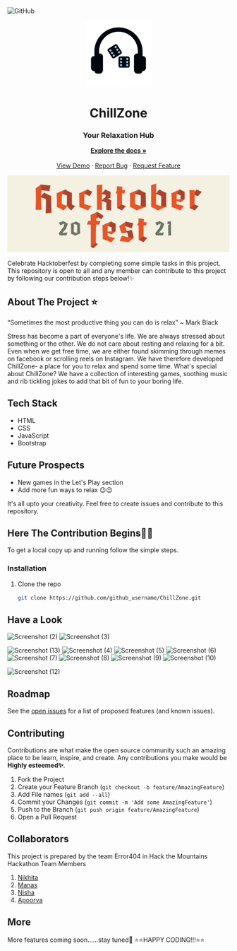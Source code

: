 ![GitHub](https://img.shields.io/github/license/nikhita28/ChillZone)
<p align="center">
  <img src="images/white.png" width= 150px height= 150px>
</p>
<h1 align="center"> ChillZone </h1>
<h3 align="center"> Your Relaxation Hub </h3>
<p align="center">
    <a href="https://github.com/Nikhita28/ChillZone"><strong>Explore the docs »</strong></a>
    <br />
    <br />
    <a href="https://nikhita28.github.io/ChillZone/index.html">View Demo</a>
    ·
    <a href="https://github.com/Nikhita28/ChillZone/issues">Report Bug</a>
    ·
    <a href="https://github.com/Nikhita28/ChillZone/issues">Request Feature</a>
  </p>
</p>

<!-- TABLE OF CONTENTS -->
<!-- <details open="open">
  <summary><h2 style="display: inline-block">Table of Contents</h2></summary>
  <ol>
    <li>
      <a href="#about-the-project">About The Project</a>
     </li>
    <li>
      <a href="#getting-started">Getting Started</a></li>
      <ul>
        <li><a href="#prerequisites">Prerequisites</a></li>
        <li><a href="#installation">Installation</a></li>
      </ul>
    <li><a href="#have-a-look">Have a look!</a></li>
    <li><a href="#roadmap">Roadmap</a></li>
    <li><a href="#contributing">Contributing</a></li>
    <li><a href="#collaborators">Collaborators</a></li>
     <li><a href="#more">More</a></li>
    
</details> -->

<!-- Hacktoberfest 2021 -->

<p align="center">
  <img src="images/hacktoberfest.jpg" />
</p>

<p>Celebrate Hacktoberfest by completing some simple tasks in this project. This repository is open to all and any member can contribute to this project by following our contribution steps below!✨</p>

<!-- ABOUT THE PROJECT -->

## About The Project ⭐
<p>“Sometimes the most productive thing you can do is relax” ~ Mark Black

Stress has become a part of everyone's life. We are always stressed about something or the other. We do not care about resting and relaxing for a bit. Even when we get free time, we are either found skimming through memes on facebook or scrolling reels on Instagram. We have therefore developed ChillZone- a place for you to relax and spend some time. What's special about ChillZone? We have a collection of interesting games, soothing music and rib tickling jokes to add that bit of fun to your boring life.</p>

## Tech Stack
- HTML
- CSS
- JavaScript
- Bootstrap

## Future Prospects
- New games in the Let's Play section
- Add more fun ways to relax 😉😉<br/>
<p>It's all upto your creativity. Feel free to create issues and contribute to this repository.</p>

## Here The Contribution Begins🤩🎉

To get a local copy up and running follow the simple steps.

### Installation

1. Clone the repo
   ```sh
   git clone https://github.com/github_username/ChillZone.git
   ```
 ## Have a Look
 
<!--  ![Screenshot (1)](https://user-images.githubusercontent.com/73363765/123540255-b5619880-d75b-11eb-8f4b-ab9b41ecae61.png) -->
![Screenshot (2)](https://user-images.githubusercontent.com/73363765/123540256-b5619880-d75b-11eb-9aab-f91da1dc5093.png)
![Screenshot (3)](https://user-images.githubusercontent.com/73363765/123540257-b5fa2f00-d75b-11eb-8ef5-d73340e009e1.png)
<!-- ![Screenshot (14)](https://user-images.githubusercontent.com/73363765/123540429-91528700-d75c-11eb-9332-836163823a7b.png)
![Screenshot (15)](https://user-images.githubusercontent.com/73363765/123540432-931c4a80-d75c-11eb-920d-ae6693ff7445.png)
![Screenshot (16)](https://user-images.githubusercontent.com/73363765/123540434-93b4e100-d75c-11eb-90e8-ec647cf88b7a.png) -->
![Screenshot (13)](https://user-images.githubusercontent.com/73363765/123540435-944d7780-d75c-11eb-9a0b-47652e388b68.png)
![Screenshot (4)](https://user-images.githubusercontent.com/73363765/123540244-aed32100-d75b-11eb-823b-44d11d18855c.png)
![Screenshot (5)](https://user-images.githubusercontent.com/73363765/123540246-b0044e00-d75b-11eb-8a0d-c61c6f7ea4a8.png)
![Screenshot (6)](https://user-images.githubusercontent.com/73363765/123540247-b09ce480-d75b-11eb-9745-4c8fb2e56ccd.png)
![Screenshot (7)](https://user-images.githubusercontent.com/73363765/123540248-b1357b00-d75b-11eb-8968-dbeee37d24ee.png)
![Screenshot (8)](https://user-images.githubusercontent.com/73363765/123540249-b1ce1180-d75b-11eb-9ed7-50ef41558be9.png)
![Screenshot (9)](https://user-images.githubusercontent.com/73363765/123540250-b266a800-d75b-11eb-9a78-c0a6bfbdccdf.png)
![Screenshot (10)](https://user-images.githubusercontent.com/73363765/123540251-b397d500-d75b-11eb-95cd-7832bb6aa175.png)
<!-- ![Screenshot (11)](https://user-images.githubusercontent.com/73363765/123540252-b4306b80-d75b-11eb-96ed-f1a793f06117.png) -->
![Screenshot (12)](https://user-images.githubusercontent.com/73363765/123540253-b4c90200-d75b-11eb-8524-0f1782114306.png)


   
   
   
   
   
 <!-- ROADMAP -->

## Roadmap

See the [open issues](https://github.com/Nikhita28/ChillZone/issues) for a list of proposed features (and known issues).

<!-- CONTRIBUTING -->

## Contributing

Contributions are what make the open source community such an amazing place to be learn, inspire, and create. Any contributions you make would be **Highly esteemed✨**.

1. Fork the Project
2. Create your Feature Branch (`git checkout -b feature/AmazingFeature`)
3. Add File names (`git add --all`)
4. Commit your Changes (`git commit -m 'Add some AmazingFeature'`)
5. Push to the Branch (`git push origin feature/AmazingFeature`)
6. Open a Pull Request

## Collaborators

This project is prepared by the team Error404 in Hack the Mountains Hackathon
Team Members
1. <a href="https://github.com/Nikhita28">Nikhita</a>
2. <a href="https://github.com/manas0916">Manas</a>
3. <a href="https://github.com/nisha331">Nisha</a>
4. <a href="https://github.com/apoorvakaushal09">Apoorva</a>

## More

More features coming soon......stay tuned🎊
       ⭐⭐HAPPY CODING!!!⭐⭐


